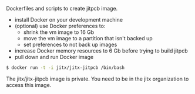 Dockerfiles and scripts to create jitpcb image.

- install Docker on your development machine
- (optional) use Docker preferences to:
  - shrink the vm image to 16 Gb
  - move the vm image to a partition that isn't backed up
  - set preferences to not back up images
- increase Docker memory resources to 6 Gb before trying to build jitpcb
- pull down and run Docker image
```bash
$ docker run -t -i jitx/jitx-jitpcb /bin/bash
```
The jitx/jitx-jitpcb image is private. You need to be in the jitx organization to access this image.

